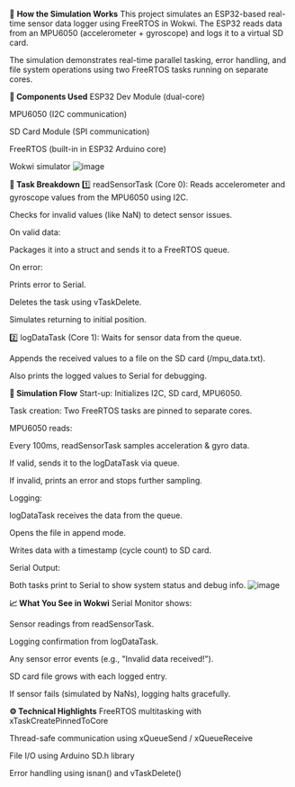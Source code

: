 🧪 **How the Simulation Works**
This project simulates an ESP32-based real-time sensor data logger using FreeRTOS in Wokwi. The ESP32 reads data from an MPU6050 (accelerometer + gyroscope) and logs it to a virtual SD card.

The simulation demonstrates real-time parallel tasking, error handling, and file system operations using two FreeRTOS tasks running on separate cores.

**🧰 Components Used**
ESP32 Dev Module (dual-core)

MPU6050 (I2C communication)

SD Card Module (SPI communication)

FreeRTOS (built-in in ESP32 Arduino core)

Wokwi simulator
![image](https://github.com/user-attachments/assets/7a6045cd-0a99-4d4f-8ad7-d17f00d1afee)

**🧩 Task Breakdown**
1️⃣ readSensorTask (Core 0):
Reads accelerometer and gyroscope values from the MPU6050 using I2C.

Checks for invalid values (like NaN) to detect sensor issues.

On valid data:

Packages it into a struct and sends it to a FreeRTOS queue.

On error:

Prints error to Serial.

Deletes the task using vTaskDelete.

Simulates returning to initial position.

2️⃣ logDataTask (Core 1):
Waits for sensor data from the queue.

Appends the received values to a file on the SD card (/mpu_data.txt).

Also prints the logged values to Serial for debugging.

**🔁 Simulation Flow**
Start-up: Initializes I2C, SD card, MPU6050.

Task creation: Two FreeRTOS tasks are pinned to separate cores.

MPU6050 reads:

Every 100ms, readSensorTask samples acceleration & gyro data.

If valid, sends it to the logDataTask via queue.

If invalid, prints an error and stops further sampling.

Logging:

logDataTask receives the data from the queue.

Opens the file in append mode.

Writes data with a timestamp (cycle count) to SD card.

Serial Output:

Both tasks print to Serial to show system status and debug info.
![image](https://github.com/user-attachments/assets/cb314a58-d7c8-44dd-a3a3-8d39af8d678d)

**📈 What You See in Wokwi**
Serial Monitor shows:

Sensor readings from readSensorTask.

Logging confirmation from logDataTask.

Any sensor error events (e.g., "Invalid data received!").

SD card file grows with each logged entry.

If sensor fails (simulated by NaNs), logging halts gracefully.

**⚙️ Technical Highlights**
FreeRTOS multitasking with xTaskCreatePinnedToCore

Thread-safe communication using xQueueSend / xQueueReceive

File I/O using Arduino SD.h library

Error handling using isnan() and vTaskDelete()

